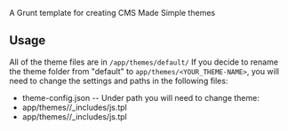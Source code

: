 A Grunt template for creating CMS Made Simple themes

## Usage ##
All of the theme files are in `/app/themes/default/` If you decide to rename the theme folder from  "default" to `app/themes/<YOUR_THEME-NAME>`, you will need to change the settings and paths in the following files:

- theme-config.json
-- Under path you will need to change theme: <YOUR-THEME-NAME>
- app/themes/<YOUR-THEME-NAME>/_includes/js.tpl
- app/themes/<YOUR-THEME-NAME>/_includes/js.tpl
